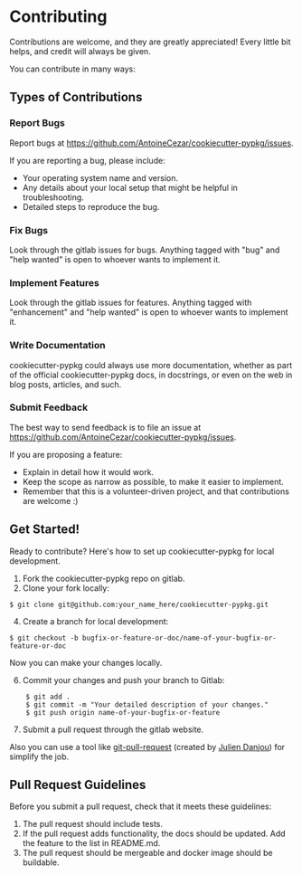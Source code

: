 # Contributing

Contributions are welcome, and they are greatly appreciated! Every
little bit helps, and credit will always be given.

You can contribute in many ways:

## Types of Contributions

### Report Bugs

Report bugs at https://github.com/AntoineCezar/cookiecutter-pypkg/issues.

If you are reporting a bug, please include:

* Your operating system name and version.
* Any details about your local setup that might be helpful in troubleshooting.
* Detailed steps to reproduce the bug.

### Fix Bugs

Look through the gitlab issues for bugs. Anything tagged with "bug"
and "help wanted" is open to whoever wants to implement it.

### Implement Features

Look through the gitlab issues for features. Anything tagged with "enhancement"
and "help wanted" is open to whoever wants to implement it.

### Write Documentation

cookiecutter-pypkg could always use more documentation, whether as part of the
official cookiecutter-pypkg docs, in docstrings, or even on the web in blog posts,
articles, and such.

### Submit Feedback

The best way to send feedback is to file an issue at https://github.com/AntoineCezar/cookiecutter-pypkg/issues.

If you are proposing a feature:

* Explain in detail how it would work.
* Keep the scope as narrow as possible, to make it easier to implement.
* Remember that this is a volunteer-driven project, and that contributions
  are welcome :)

## Get Started!

Ready to contribute? Here's how to set up cookiecutter-pypkg for local development.

1. Fork the cookiecutter-pypkg repo on gitlab.
2. Clone your fork locally:
```shell
$ git clone git@github.com:your_name_here/cookiecutter-pypkg.git
```

4. Create a branch for local development:
```shell
$ git checkout -b bugfix-or-feature-or-doc/name-of-your-bugfix-or-feature-or-doc
```

   Now you can make your changes locally.

6. Commit your changes and push your branch to Gitlab:
```shell
    $ git add .
    $ git commit -m "Your detailed description of your changes."
    $ git push origin name-of-your-bugfix-or-feature
```

7. Submit a pull request through the gitlab website.

Also you can use a tool like [git-pull-request](https://github.com/jd/git-pull-request) 
(created by [Julien Danjou](https://julien.danjou.info/blog/2017/git-pull-request-command-line-tool)) for simplify the job.

## Pull Request Guidelines

Before you submit a pull request, check that it meets these guidelines:

1. The pull request should include tests.
2. If the pull request adds functionality, the docs should be updated. Add the
   feature to the list in README.md.
3. The pull request should be mergeable and docker image should be buildable.
